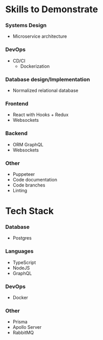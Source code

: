 # Skills to Demonstrate

### Systems Design
* Microservice architecture

### DevOps
* CD/CI
  * Dockerization

### Database design/Implementation
* Normalized relational database

### Frontend
* React with Hooks + Redux
* Websockets

### Backend
* ORM GraphQL
* Websockets

### Other
* Puppeteer
* Code documentation
* Code branches
* Linting

# Tech Stack

### Database
* Postgres

### Languages
* TypeScript
* NodeJS
* GraphQL

### DevOps
* Docker

### Other
* Prisma
* Apollo Server
* RabbitMQ
